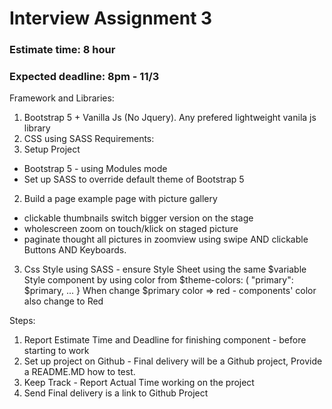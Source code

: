 # Interview Assignment 3
### Estimate time: 8 hour
### Expected deadline: 8pm - 11/3

Framework and Libraries:
1. Bootstrap 5 + Vanilla Js (No Jquery). Any prefered lightweight vanila js library
2. CSS using SASS
Requirements:
1. Setup Project 
  - Bootstrap 5 - using Modules mode
  - Set up SASS to override default theme of Bootstrap 5
2. Build a page example page with picture gallery
  - clickable thumbnails switch bigger version on the stage
  - wholescreen zoom on touch/klick on staged picture
  - paginate thought all pictures in zoomview using swipe AND clickable Buttons AND Keyboards.
3. Css Style using SASS - ensure Style Sheet using the same $variable
  Style component by using color from
  $theme-colors: ( "primary": $primary,
  ...
  }
  When change $primary color => red - components' color also change to Red

Steps:
1. Report Estimate Time and Deadline for finishing component - before starting to work
2. Set up project on Github - Final delivery will be a Github project, Provide a README.MD how to test.
3. Keep Track - Report Actual Time working on the project
4. Send Final delivery is a link to Github Project
